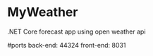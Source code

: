 # MyWeather
.NET Core forecast app using open weather api 

#ports
back-end: 44324
front-end: 8031

